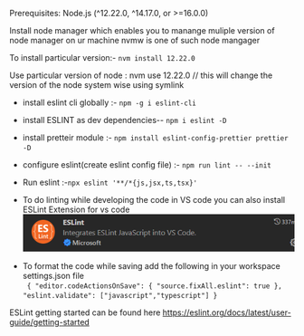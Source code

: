 Prerequisites: Node.js (^12.22.0, ^14.17.0, or >=16.0.0)

Install node manager which enables you to manange muliple version of node manager on ur machine
nvmw is one of such node mangager

To install particular version:- `nvm install 12.22.0`

Use particular version of node : nvm use 12.22.0 // this will change the version of the node system wise using symlink

- install eslint cli globally :- `npm -g i eslint-cli`

- install ESLINT as dev dependencies-- `npm i eslint -D`

- install pretteir module :- `npm install eslint-config-prettier prettier -D`

- configure eslint(create eslint config file) :- `npm run lint -- --init`

- Run eslint :-`npx eslint '**/*{js,jsx,ts,tsx}'`

- To do linting while developing the code in VS code you can also install ESLint Extension for vs code
    ![eslint](images/ESLINT.png)
    

- To format the code while saving  add the following in your workspace settings.json file  
   ` { "editor.codeActionsOnSave": { "source.fixAll.eslint": true }, "eslint.validate": ["javascript","typescript"] }`

ESLint getting started can be found here
   https://eslint.org/docs/latest/user-guide/getting-started
